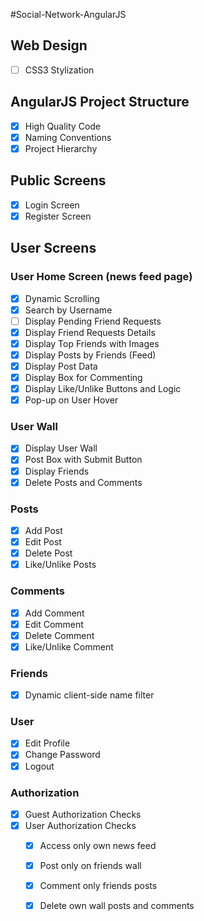 #Social-Network-AngularJS

## Web Design
  - [ ] CSS3 Stylization 

## AngularJS Project Structure
  - [x] High Quality Code
  - [x] Naming Conventions
  - [x] Project Hierarchy

## Public Screens
  - [x] Login Screen
  - [x] Register Screen

## User Screens

### User Home Screen (news feed page)
  - [x] Dynamic Scrolling
  - [x] Search by Username
  - [ ] Display Pending Friend Requests
  - [x] Display Friend Requests Details
  - [x] Display Top Friends with Images
  - [x] Display Posts by Friends (Feed)
  - [x] Display Post Data
  - [x] Display Box for Commenting
  - [x] Display Like/Unlike Buttons and Logic
  - [x] Pop-up on User Hover

### User Wall 
  - [x] Display User Wall
  - [x] Post Box with Submit Button
  - [x] Display Friends
  - [x] Delete Posts and Comments

### Posts
  - [x] Add Post
  - [x] Edit Post
  - [x] Delete Post
  - [x] Like/Unlike Posts

### Comments
  - [x] Add Comment
  - [x] Edit Comment
  - [x] Delete Comment
  - [x] Like/Unlike Comment

### Friends
  - [x] Dynamic client-side name filter

### User
  - [x] Edit Profile
  - [x] Change Password
  - [x] Logout

### Authorization
  - [x] Guest Authorization Checks
  - [x] User Authorization Checks
    - [x] Access only own news feed
    - [x] Post only on friends wall
    - [x] Comment only friends posts
    - [x] Delete own wall posts and comments
    
